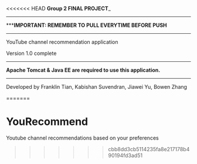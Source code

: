<<<<<<< HEAD
______________Group 2 FINAL PROJECT_______________


************************************************************************
*************IMPORTANT: REMEMBER TO PULL EVERYTIME BEFORE PUSH**********
************************************************************************


YouTube channel recommendation application

Version 1.0 complete

*************************************************************
**Apache Tomcat & Java EE are required to use this application.**
*************************************************************

Developed by Franklin Tian, Kabishan Suvendran, Jiawei Yu, Bowen Zhang

=======
# YouRecommend
Youtube channel recommendations based on your preferences
>>>>>>> cbb8dd3cb5114235fa8e217178b490194fd3ad51
